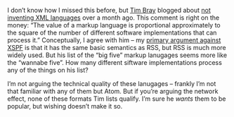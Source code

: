 I don’t know how I missed this before, but [Tim
Bray](http://www.tbray.org/ongoing) blogged about [not inventing XML
languages](http://www.tbray.org/ongoing/When/200x/2006/01/08/No-New-XML-Languages)
over a month ago. This comment is right on the money: “The value of a
markup language is proportional approximately to the square of the
number of different software implementations that can process it.”
Conceptually, I agree with him – my [primary argument against
XSPF](http://devhawk.net/2006/02/16/Redundant+Specifications.aspx) is
that it has the same basic semantics as RSS, but RSS is much more widely
used. But his list of the “big five” markup lanugages seems more like
the “wannabe five”. How many different siftware implementations process
any of the things on his list?

I’m not arguing the technical quality of these lanugages – frankly I’m
not that familiar with any of them but Atom. But if you’re arguing the
network effect, none of these formats Tim lists qualify. I’m sure he
*wants* them to be popular, but wishing doesn’t make it so.
